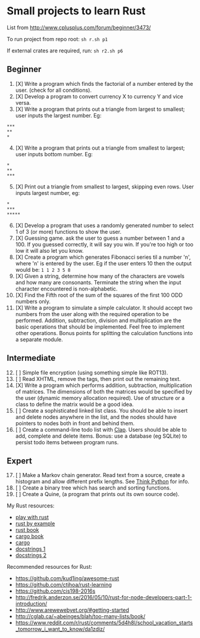 # Small projects to learn Rust

List from http://www.cplusplus.com/forum/beginner/3473/

To run project from repo root: `sh r.sh p1`

If external crates are required, run: `sh r2.sh p6`

## Beginner

1. [X] Write a program which finds the factorial of a number entered by the user. (check for all conditions).
2. [X] Develop a program to convert currency X to currency Y and vice versa.
3. [X] Write a program that prints out a triangle from largest to smallest; user inputs the largest number. Eg:

```
***
**
*
```

4. [X] Write a program that prints out a triangle from smallest to largest; user inputs bottom number. Eg:

```
*
**
***
```

5. [X] Print out a triangle from smallest to largest, skipping even rows. User inputs largest number, eg:

```
*
***
*****
```

6. [X] Develop a program that uses a randomly generated number to select 1 of 3 (or more) functions to show the user.
7. [X] Guessing game. ask the user to guess a number between 1 and a 100. If you guessed correctly, it will say you win. If you're too high or too low it will also let you know.
8. [X] Create a program which generates Fibonacci series til a number 'n', where 'n' is entered by the user. Eg if the user enters 10 then the output would be: `1 1 2 3 5 8`
9. [X] Given a string, determine how many of the characters are vowels and how many are consonants. Terminate the string when the input character encountered is non-alphabetic.
10. [X] Find the Fifth root of the sum of the squares of the first 100 ODD numbers only.
11. [X] Write a program to simulate a simple calculator. It should accept two numbers from the user along with the required operation to be performed. Addition, subtraction, division and multiplication are the basic operations that should be implemented. Feel free to implement other operations. Bonus points for splitting the calculation functions into a separate module.

## Intermediate

12. [ ] Simple file encryption (using something simple like ROT13).
13. [ ] Read XHTML, remove the tags, then print out the remaining text.
14. [X] Write a program which performs addition, subtraction, multiplication of matrices. The dimensions of both the matrices would be specified by the user (dynamic memory allocation required). Use of structure or a class to define the matrix would be a good idea.
15. [ ] Create a sophisticated linked list class. You should be able to insert and delete nodes anywhere in the list, and the nodes should have pointers to nodes both in front and behind them.
16. [ ] Create a command-line todo list with [Clap](https://crates.io/crates/clap). Users should be able to add, complete and delete items. Bonus: use a database (eg SQLite) to persist todo items between program runs.

## Expert

17. [ ] Make a Markov chain generator. Read text from a source, create a histogram and allow different prefix lengths. See [Think Python](http://greenteapress.com/thinkpython2/html/thinkpython2014.html#sec159) for info.
18. [ ] Create a binary tree which has search and sorting functions.
19. [ ] Create a Quine, (a program that prints out its own source code).

My Rust resources:
- [play with rust](https://play.rust-lang.org/)
- [rust by example](https://doc.rust-lang.org/stable/rust-by-example/)
- [rust book](https://doc.rust-lang.org/book/)
- [cargo book](https://doc.rust-lang.org/cargo/)
- [cargo](https://crates.io/)
- [docstrings 1](https://deterministic.space/machine-readable-inline-markdown-code-cocumentation.html)
- [docstrings 2](https://docs.rs/docstrings/0.1.1/docstrings/)

Recommended resources for Rust:
- https://github.com/kud1ing/awesome-rust
- https://github.com/ctjhoa/rust-learning
- https://github.com/cis198-2016s
- http://fredrik.anderzon.se/2016/05/10/rust-for-node-developers-part-1-introduction/
- http://www.arewewebyet.org/#getting-started
- http://cglab.ca/~abeinges/blah/too-many-lists/book/
- https://www.reddit.com/r/rust/comments/5d4h8l/school_vacation_starts_tomorrow_i_want_to_know/da1zdiz/
